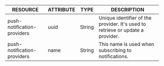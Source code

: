 | RESOURCE | ATTRIBUTE | TYPE | DESCRIPTION |
| --- | --- | --- | --- |
| push-notification-providers | uuid | String | Unique identifier of the provider. It's used to retrieve or update a provider. |
| push-notification-providers | name | String | This name is used when subscribing to notifications. |
